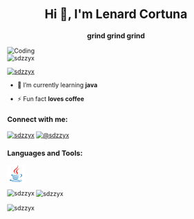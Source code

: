 <h1 align="center">Hi 👋, I'm Lenard Cortuna</h1>
<h3 align="center">grind grind grind</h3>
<img align="right" alt="Coding" width="600" src="https://www.lambdatest.com/resources/images/news24.gif">

<p align="left"> <img src="https://komarev.com/ghpvc/?username=sdzzyx&label=Profile%20views&color=0e75b6&style=flat" alt="sdzzyx" /> </p>

<p align="left"> <a href="https://twitter.com/sdzzyx" target="blank"><img src="https://img.shields.io/twitter/follow/sdzzyx?logo=twitter&style=for-the-badge" alt="sdzzyx" /></a> </p>

- 🌱 I’m currently learning **java**

- ⚡ Fun fact **loves coffee**

<h3 align="left">Connect with me:</h3>
<p align="left">
<a href="https://twitter.com/sdzzyx" target="blank"><img align="center" src="https://raw.githubusercontent.com/rahuldkjain/github-profile-readme-generator/master/src/images/icons/Social/twitter.svg" alt="sdzzyx" height="30" width="40" /></a>
<a href="https://instagram.com/@sdzzyx" target="blank"><img align="center" src="https://raw.githubusercontent.com/rahuldkjain/github-profile-readme-generator/master/src/images/icons/Social/instagram.svg" alt="@sdzzyx" height="30" width="40" /></a>
</p>

<h3 align="left">Languages and Tools:</h3>
<p align="left"> <a href="https://www.java.com" target="_blank" rel="noreferrer"> <img src="https://raw.githubusercontent.com/devicons/devicon/master/icons/java/java-original.svg" alt="java" width="40" height="40"/> </a> </p>

<p><img align="left" src="https://github-readme-stats.vercel.app/api/top-langs?username=sdzzyx&show_icons=true&locale=en&layout=compact" alt="sdzzyx" /></p>

<p>&nbsp;<img align="center" src="https://github-readme-stats.vercel.app/api?username=sdzzyx&show_icons=true&locale=en" alt="sdzzyx" /></p>

<p><img align="center" src="https://github-readme-streak-stats.herokuapp.com/?user=sdzzyx&" alt="sdzzyx" /></p>
